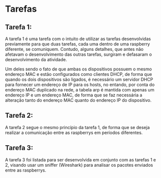 # Tarefas

## Tarefa 1:

A tarefa 1 é uma tarefa com o intuito de utilizar as tarefas desenvolvidas previamente para que duas tarefas, cada uma dentro de uma raspberry diferente, se comuniquem. Contudo, alguns detalhes, que antes não afetavam o desenvolvimento das outras tarefas, surgiram e defasaram o desenvolvimento da atividade.

Um deles sendo o fato de que ambas os dispositivos possuem o mesmo endereço MAC e estão configurados como clientes DHCP, de forma que quando os dois dispositivos são ligados, é necessário um servidor DHCP para fornecer um endereço de IP para os hosts, no entando, por conta do endereço MAC duplicado na rede, a tabela arp é mantida com apenas um endereço IP e um endereço MAC, de forma que se faz necessária a alteração tanto do endereço MAC quanto do endereço IP do dispositivo.

## Tarefa 2:

A tarefa 2 segue o mesmo princípio da tarefa 1, de forma que se deseja realizar a comunicação entre as raspberrys em períodos diferentes.

## Tarefa 3:

A tarefa 3 foi listada para ser desenvolvida em conjunto com as tarefas 1 e 2, visando usar um sniffer (Wireshark) para analisar os pacotes enviados entre as raspberrys.
